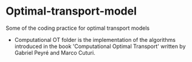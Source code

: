 # Optimal-transport-model
Some of the coding practice for optimal transport models

- Computational OT folder is the implementation of the algorithms introduced in the book 'Computational Optimal Transport' written by Gabriel Peyré and Marco Cuturi.
